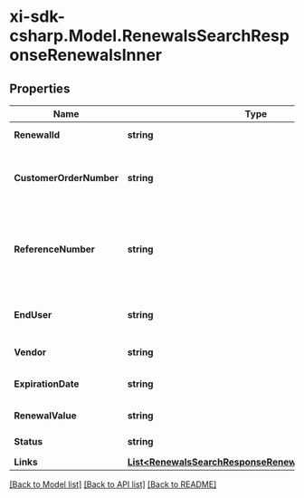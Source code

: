 # xi-sdk-csharp.Model.RenewalsSearchResponseRenewalsInner

## Properties

Name | Type | Description | Notes
------------ | ------------- | ------------- | -------------
**RenewalId** | **string** | Unique renewal ID. | [optional] 
**CustomerOrderNumber** | **string** | The reseller&#39;s order number for reference in their system. | [optional] 
**ReferenceNumber** | **string** | Renewal reference number. It could be notification id or quote number. | [optional] 
**EndUser** | **string** | The company name for the end user/customer. | [optional] 
**Vendor** | **string** | The name of the vendor. | [optional] 
**ExpirationDate** | **string** | Renewal expiration date. | [optional] 
**RenewalValue** | **string** | The value of the renewal. | [optional] 
**Status** | **string** | The status of the renewal. | [optional] 
**Links** | [**List&lt;RenewalsSearchResponseRenewalsInnerLinksInner&gt;**](RenewalsSearchResponseRenewalsInnerLinksInner.md) |  | [optional] 

[[Back to Model list]](../README.md#documentation-for-models) [[Back to API list]](../README.md#documentation-for-api-endpoints) [[Back to README]](../README.md)

